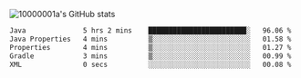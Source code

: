 ![10000001a's GitHub stats](https://github-readme-stats.vercel.app/api?username=10000001a&show_icons=true&theme=onedark&count_private=true)

<!-- [![Top Langs](https://github-readme-stats.vercel.app/api/top-langs/?username=10000001a&layout=compact&theme=onedark&langs_count=5)](https://github.com/anuraghazra/github-readme-stats) -->
<!--
**10000001a/10000001a** is a ✨ _special_ ✨ repository because its `README.md` (this file) appears on your GitHub profile.

Here are some ideas to get you started:

- 🔭 I’m currently working on ...
- 🌱 I’m currently learning ...
- 👯 I’m looking to collaborate on ...
- 🤔 I’m looking for help with ...
- 💬 Ask me about ...
- 📫 How to reach me: ...
- 😄 Pronouns: ...
- ⚡ Fun fact: ...
-->

<!--START_SECTION:waka-->

```txt
Java              5 hrs 2 mins    ████████████████████████░   96.06 %
Java Properties   4 mins          ▒░░░░░░░░░░░░░░░░░░░░░░░░   01.58 %
Properties        4 mins          ▒░░░░░░░░░░░░░░░░░░░░░░░░   01.27 %
Gradle            3 mins          ▒░░░░░░░░░░░░░░░░░░░░░░░░   00.99 %
XML               0 secs          ░░░░░░░░░░░░░░░░░░░░░░░░░   00.08 %
```

<!--END_SECTION:waka-->
